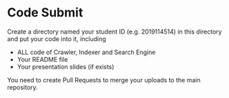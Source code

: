 # Code Submit
Create a directory named your student ID (e.g. 2019114514) in this directory and put your code into it, including

* ALL code of Crawler, Indexer and Search Engine
* Your README file
* Your presentation slides (if exists)

You need to create Pull Requests to merge your uploads to the main repository.
